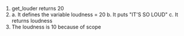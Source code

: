 1. get_louder returns 20 
2. a. It defines the variable loudness = 20
	b. It puts "IT'S SO LOUD"
	c. It returns loudness
3. The loudness is 10 because of scope